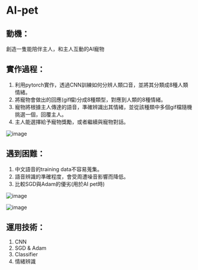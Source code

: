 # AI-pet

## 動機：
創造一隻能陪伴主人，和主人互動的AI寵物

## 實作過程：
1. 利用pytorch實作，透過CNN訓練如何分辨人類口音，並將其分類成8種人類情緒。
2. 將寵物會做出的回應(gif檔)分成8種類型，對應到人類的8種情緒。
3. 寵物將根據主人傳達的語音，準確辨識出其情緒，並從該種類中多個gif檔隨機挑選一個，回覆主人。
4. 主人能選擇給予寵物獎勵，或者繼續與寵物對話。

![image](https://user-images.githubusercontent.com/56677419/204785761-d2667fcd-17a3-40b5-8dba-cc13ff4cd119.png)

## 遇到困難：
1. 中文語音的training data不容易蒐集。
2. 語音辨識的準確程度，會受周遭噪音影響而降低。
3. 比較SGD與Adam的優劣(用於AI pet時)

![image](https://user-images.githubusercontent.com/56677419/204790052-1eb452a0-b33b-4d95-8748-07005fd74a5a.png)

![image](https://user-images.githubusercontent.com/56677419/204789996-3838b11d-6cd1-4775-a1d8-bc2597c369f9.png)

## 運用技術：
1. CNN
2. SGD & Adam
3. Classifier
4. 情緒辨識
